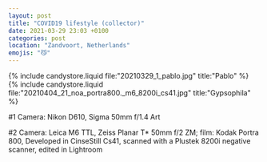 ```yaml
---
layout: post
title: "COVID19 lifestyle (collector)"
date: 2021-03-29 23:03 +0100
categories: post
location: "Zandvoort, Netherlands"
emojis: "😼"
---
```


{% include candystore.liquid file:"20210329_1_pablo.jpg" title:"Pablo" %}
{% include candystore.liquid file:"20210404_21_noa_portra800._m6_8200i_cs41.jpg" title:"Gypsophila" %}

#1 Camera: Nikon D610, Sigma 50mm f/1.4 Art

#2 Camera: Leica M6 TTL, Zeiss Planar T* 50mm f/2 ZM; film: Kodak Portra 800, Developed in CinseStill Cs41, scanned with a Plustek 8200i negative scanner, edited in Lightroom
